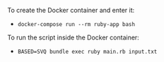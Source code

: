 To create the Docker container and enter it:
- `docker-compose run --rm ruby-app bash`

To run the script inside the Docker container:
- `BASED=SVQ bundle exec ruby main.rb input.txt`
